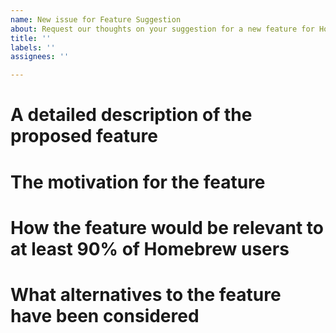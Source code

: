 ```yaml
---
name: New issue for Feature Suggestion
about: Request our thoughts on your suggestion for a new feature for Homebrew.
title: ''
labels: ''
assignees: ''

---
```


<!-- Please fill these sections with the relevant information: -->

# A detailed description of the proposed feature

<!-- replace me -->

# The motivation for the feature

<!-- replace me -->

# How the feature would be relevant to at least 90% of Homebrew users

<!-- (if it's not: do not open a feature request) -->

# What alternatives to the feature have been considered

<!-- replace me -->

<!-- We will close this issue or ask you to create a pull-request if it's something the maintainers are not actively planning to work on. -->
